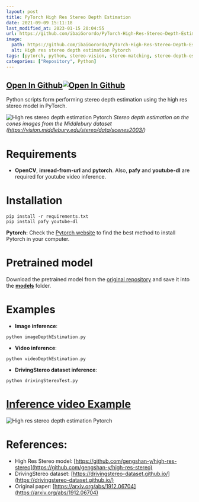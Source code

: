 ```yaml
---
layout: post
title: PyTorch High Res Stereo Depth Estimation
date: 2021-09-09 15:11:18 
last_modified_at: 2023-01-15 20:04:55 
url: https://github.com/ibaiGorordo/PyTorch-High-Res-Stereo-Depth-Estimation
image:
  path: https://github.com/ibaiGorordo/PyTorch-High-Res-Stereo-Depth-Estimation/raw/main/docs/img/out.jpg
  alt: High res stereo depth estimation Pytorch
tags: [pytorch, python, stereo-vision, stereo-matching, stereo-depth-estimation, depth-estimation]
categories: ["Repository", Python]
---
```


## [Open In Github](https://github.com/ibaiGorordo/PyTorch-High-Res-Stereo-Depth-Estimation)[![Open In Github](https://icons-for-free.com/download-icon-part+1+github-1320568339880199515_0.svg)](https://github.com/ibaiGorordo/PyTorch-High-Res-Stereo-Depth-Estimation)

Python scripts form performing stereo depth estimation using the high res stereo model in PyTorch.

![High res stereo depth estimation Pytorch](https://github.com/ibaiGorordo/PyTorch-High-Res-Stereo-Depth-Estimation/raw/main/docs/img/out.jpg)
*Stereo depth estimation on the cones images from the Middlebury dataset (https://vision.middlebury.edu/stereo/data/scenes2003/)*

# Requirements

 * **OpenCV**, **imread-from-url** and **pytorch**. Also, **pafy** and **youtube-dl** are required for youtube video inference. 
 
# Installation
```
pip install -r requirements.txt
pip install pafy youtube-dl
```

**Pytorch:** Check the [Pytorch website](https://pytorch.org/) to find the best method to install Pytorch in your computer.

# Pretrained model
Download the pretrained model from the [original repository](https://github.com/gengshan-y/high-res-stereo) and save it into the **[models](https://github.com/ibaiGorordo/PyTorch-High-Res-Stereo-Depth-Estimation/tree/main/models)** folder. 
 
# Examples

 * **Image inference**:
 
 ```
 python imageDepthEstimation.py 
 ```
 
  * **Video inference**:
 
 ```
 python videoDepthEstimation.py
 ```
 
 * **DrivingStereo dataset inference**:
 
 ```
 python drivingStereoTest.py
 ```
 
# [Inference video Example](https://youtu.be/kG_c32pFRR8) 
 ![High res stereo depth estimation Pytorch](https://github.com/ibaiGorordo/PyTorch-High-Res-Stereo-Depth-Estimation/raw/main/docs/img/highresStereoDepthEstimation.gif)

# References:
* High Res Stereo model: [https://github.com/gengshan-y/high-res-stereo](https://github.com/gengshan-y/high-res-stereo)
* DrivingStereo dataset: [https://drivingstereo-dataset.github.io/](https://drivingstereo-dataset.github.io/)
* Original paper: [https://arxiv.org/abs/1912.06704](https://arxiv.org/abs/1912.06704)
 
